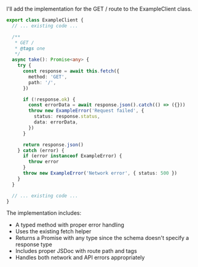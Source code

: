 I'll add the implementation for the GET / route to the ExampleClient class.

```typescript:example-client.ts
export class ExampleClient {
  // ... existing code ...

  /**
   * GET /
   * @tags one
   */
  async take(): Promise<any> {
    try {
      const response = await this.fetch({
        method: 'GET',
        path: '/',
      })

      if (!response.ok) {
        const errorData = await response.json().catch(() => ({}))
        throw new ExampleError('Request failed', {
          status: response.status,
          data: errorData,
        })
      }

      return response.json()
    } catch (error) {
      if (error instanceof ExampleError) {
        throw error
      }
      throw new ExampleError('Network error', { status: 500 })
    }
  }

  // ... existing code ...
}
```

The implementation includes:
- A typed method with proper error handling
- Uses the existing fetch helper
- Returns a Promise with any type since the schema doesn't specify a response type
- Includes proper JSDoc with route path and tags
- Handles both network and API errors appropriately